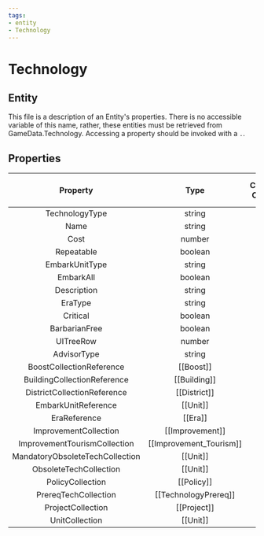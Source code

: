 ```yaml
---
tags:
- entity
- Technology
---
```

# Technology
## Entity
This file is a description of an Entity's properties. There is no accessible variable of this name, rather, these entities must be retrieved from GameData.Technology. Accessing a property should be invoked with a `.`.
## Properties
|	Property	|	Type	|	Collection Of Type?	|	May Be Nil?	|	Default	|	References	|	Key	|	Notes	|
|	:-:	|	:-:	|	:-:	|	:-:	|	:-:	|	:-:	|	:-:	|	-:	|
|	TechnologyType	|	string	|		|		|		|	[[Type]].Type	|	✓	|	|
|	Name	|	string	|		|		|		|		|		|	|
|	Cost	|	number	|		|		|		|		|		|	|
|	Repeatable	|	boolean	|		|		|	0	|		|		|	|
|	EmbarkUnitType	|	string	|		|	✓	|		|	[[Unit]].UnitType	|		|	|
|	EmbarkAll	|	boolean	|		|		|	0	|		|		|	|
|	Description	|	string	|		|	✓	|		|		|		|	|
|	EraType	|	string	|		|		|		|	[[Era]].EraType	|		|	|
|	Critical	|	boolean	|		|		|	0	|		|		|	|
|	BarbarianFree	|	boolean	|		|		|	0	|		|		|	|
|	UITreeRow	|	number	|		|	✓	|	0	|		|		|	|
|	AdvisorType	|	string	|		|	✓	|		|		|		|	|
|	BoostCollectionReference	|	[[Boost]]	|	✓	|	✓	|		|		|		|	|
|	BuildingCollectionReference	|	[[Building]]	|	✓	|	✓	|		|		|		|	|
|	DistrictCollectionReference	|	[[District]]	|	✓	|	✓	|		|		|		|	|
|	EmbarkUnitReference	|	[[Unit]]	|		|	✓	|		|		|		|	|
|	EraReference	|	[[Era]]	|		|	✓	|		|		|		|	|
|	ImprovementCollection	|	[[Improvement]]	|	✓	|	✓	|		|		|		|	|
|	ImprovementTourismCollection	|	[[Improvement_Tourism]]	|	✓	|	✓	|		|		|		|	|
|	MandatoryObsoleteTechCollection	|	[[Unit]]	|	✓	|	✓	|		|		|		|	|
|	ObsoleteTechCollection	|	[[Unit]]	|	✓	|	✓	|		|		|		|	|
|	PolicyCollection	|	[[Policy]]	|	✓	|	✓	|		|		|		|	|
|	PrereqTechCollection	|	[[TechnologyPrereq]]	|	✓	|	✓	|		|		|		|	|
|	ProjectCollection	|	[[Project]]	|	✓	|	✓	|		|		|		|	|
|	UnitCollection	|	[[Unit]]	|	✓	|	✓	|		|		|		|	|
